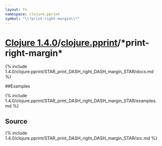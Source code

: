 ```yaml
---
layout: fn
namespace: clojure.pprint
symbol: "\\*print-right-margin\\*"
---
```


# [Clojure 1.4.0](../../)/[clojure.pprint](../)/\*print-right-margin\*

{% include 1.4.0/clojure.pprint/STAR_print_DASH_right_DASH_margin_STAR/docs.md %}

##Examples

{% include 1.4.0/clojure.pprint/STAR_print_DASH_right_DASH_margin_STAR/examples.md %}
## Source
{% include 1.4.0/clojure.pprint/STAR_print_DASH_right_DASH_margin_STAR/src.md %}

